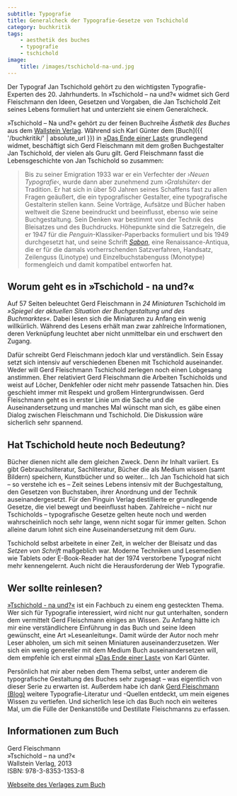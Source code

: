 ```yaml
---
subtitle: Typografie
title: Generalcheck der Typografie-Gesetze von Tschichold
category: buchkritik
tags:
    - aesthetik des buches
    - typografie
    - tschichold
image:
    title: /images/tschichold-na-und.jpg
---
```

Der Typograf Jan Tschichold gehört zu den wichtigsten Typografie-Experten des 20. Jahrhunderts. In »Tschichold – na und?« widmet sich Gerd Fleischmann den Ideen, Gesetzen und Vorgaben, die Jan Tschichold Zeit seines Lebens formuliert hat und unterzieht sie einem Generalcheck.
<!--more-->

»Tschichold – Na und?« gehört zu der feinen Buchreihe *Ästhetik des Buches* aus dem [Wallstein Verlag][2]. Während sich Karl Günter dem [Buch]({{ '/buchkritik/' | absolute_url }}) in [»Das Ende einer Last«][1] grundlegend widmet, beschäftigt sich Gerd Fleischmann mit dem großen Buchgestalter Jan Tschichold, der vielen als Guru gilt. Gerd Fleischmann fasst die Lebensgeschichte von Jan Tschichold so zusammen:

> Bis zu seiner Emigration 1933 war er ein Verfechter der ›*Neuen Typografie*‹, wurde dann aber zunehmend zum ›*Gralshüter*‹ der Tradition. Er hat sich in über 50 Jahren seines Schaffens fast zu allen Fragen geäußert, die ein typografischer Gestalter, eine typografische Gestalterin stellen kann. Seine Vorträge, Aufsätze und Bücher haben weltweit die Szene beeindruckt und beeinflusst, ebenso wie seine Buchgestaltung. Sein Denken war bestimmt von der Technik des Bleisatzes und des Buchdrucks. Höhepunkte sind die Satzregeln, die er 1947 für die *Penguin*-Klassiker-Paperbacks formuliert und bis 1949 durchgesetzt hat, und seine Schrift [*Sabon*][5], eine Renaissance-Antiqua, die er für die damals vorherrschenden Satzverfahren, Handsatz, Zeilenguss (Linotype) und Einzelbuchstabenguss (Monotype) formengleich und damit kompatibel entworfen hat.


## Worum geht es in »Tschichold - na und?«

Auf 57 Seiten beleuchtet Gerd Fleischmann in *24 Miniaturen* Tschichold im *»Spiegel der aktuellen Situation der Buchgestaltung und des Buchmarktes«*. Dabei lesen sich die Miniaturen zu Anfang ein wenig willkürlich. Während des Lesens erhält man zwar zahlreiche Informationen, deren Verknüpfung leuchtet aber nicht unmittelbar ein und erschwert den Zugang.

Dafür schreibt Gerd Fleischmann jedoch klar und verständlich. Sein Essay setzt sich intensiv auf verschiedenen Ebenen mit Tschichold auseinander. Weder will Gerd Fleischmann Tschichold zerlegen noch einen Lobgesang anstimmen. Eher relativiert Gerd Fleischmann die Arbeiten Tschicholds und weist auf Löcher, Denkfehler oder nicht mehr passende Tatsachen hin. Dies geschieht immer mit Respekt und großem Hintergrundwissen. Gerd Fleischmann geht es in erster Linie um die Sache und die Auseinandersetzung und manches Mal wünscht man sich, es gäbe einen Dialog zwischen Fleischmann und Tschichold. Die Diskussion wäre sicherlich sehr spannend.



## Hat Tschichold heute noch Bedeutung?

Bücher dienen nicht alle dem gleichen Zweck. Denn ihr Inhalt variiert. Es gibt Gebrauchsliteratur, Sachliteratur, Bücher die als Medium wissen (samt Bildern) speichern, Kunstbücher und so weiter…
Ich
Jan Tschichold hat sich – so verstehe ich es – Zeit seines Lebens intensiv mit der Buchgestaltung, den Gesetzen von Buchstaben, ihrer Anordnung und der Technik auseinandergesetzt. Für den Pinguin Verlag destillierte er grundlegende Gesetze, die viel bewegt und beeinflusst haben. Zahlreiche – nicht nur Tschicholds – typografische Gesetze gelten heute noch und werden wahrscheinlich noch sehr lange, wenn nicht sogar für immer gelten. Schon alleine darum lohnt sich eine Auseinandersetzung mit dem *Guru*.

Tschichold selbst arbeitete in einer Zeit, in welcher der Bleisatz und das *Setzen von Schrift* maßgeblich war. Moderne Techniken und Lesemedien wie Tablets oder E-Book-Reader hat der 1974 verstorbene Typograf nicht mehr kennengelernt. Auch nicht die Herausforderung der Web Typografie.



## Wer sollte reinlesen?

[»Tschichold - na und?«][3] ist ein Fachbuch zu einem eng gesteckten Thema. Wer sich für Typografie interessiert, wird nicht nur gut unterhalten, sondern dem vermittelt Gerd Fleischmann einiges an Wissen. Zu Anfang hätte ich mir eine verständlichere Einführung in das Buch und seine Ideen gewünscht, eine Art »Leseanleitung«. Damit würde der Autor noch mehr Leser abholen, um sich mit seinen Miniaturen auseinanderzusetzen. Wer sich ein wenig genereller mit dem Medium Buch auseinandersetzen will, dem empfehle ich erst einmal [»Das Ende einer Last«][1] von Karl Günter.

Persönlich hat mir aber neben dem Thema selbst, unter anderem  die typografische Gestaltung des Buches sehr zugesagt – was eigentlich von dieser Serie zu erwarten ist. Außerdem habe ich dank [Gerd Fleischmann (Blog)][4] weitere Typografie-Literatur und -Quellen entdeckt, um mein eigenes Wissen zu vertiefen. Und sicherlich lese ich das Buch noch ein weiteres Mal, um die Fülle  der Denkanstöße und Destillate Fleischmanns zu erfassen.



## Informationen zum Buch

Gerd Fleischmann  
»Tschichold – na und?«  
Wallstein Verlag, 2013  
ISBN: 978-3-8353-1353-8  

[Webseite des Verlages zum Buch][3]


 [1]: http://mo.phlow.de/buch-das-ende-einer-last/
 [2]: http://www.wallstein-verlag.de/
 [3]: http://www.wallstein-verlag.de/9783835313538-gerd-fleischmann-tschichold-na-und.html
 [4]: http://buero-fleischmann.de/blog/
 [5]: http://www.100besteschriften.de/25_sabon.html
